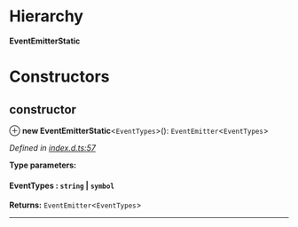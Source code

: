 

# Hierarchy

**EventEmitterStatic**

# Constructors

<a id="constructor"></a>

##  constructor

⊕ **new EventEmitterStatic**<`EventTypes`>(): `EventEmitter`<`EventTypes`>

*Defined in [index.d.ts:57](https://github.com/primus/eventemitter3/blob/master/index.d.ts#L57)*

**Type parameters:**

#### EventTypes :   `string` &#124; `symbol`

**Returns:** `EventEmitter`<`EventTypes`>

___

